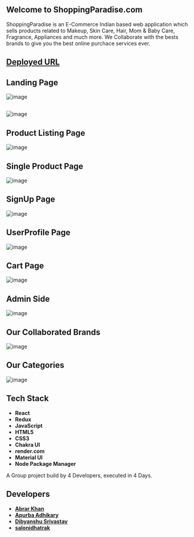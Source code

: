 ## Welcome to ShoppingParadise.com

ShoppingParadise is an E-Commerce Indian based web application which sells products related to Makeup, Skin Care, Hair, Mom & Baby Care, Fragrance, Appliances and much more. We Collaborate with the bests brands to give you the best online purchace services ever. 

## [Deployed URL](https://ShoppingParadise.vercel.app/)

## Landing Page 

![image](https://user-images.githubusercontent.com/103938174/201505949-33cc6873-0c34-4663-b7bf-94587dd76877.png)

## 
![image](https://user-images.githubusercontent.com/103938174/201505966-0ffa2c22-c2fe-4507-abd3-fc54f39b2d17.png)


## Product Listing Page 

![image](https://user-images.githubusercontent.com/103938174/201505989-2d6b4b32-e2bf-43d4-9db9-facf5a18c992.png)




## Single Product Page 

![image](https://user-images.githubusercontent.com/103938174/201506001-7be2b701-b6bf-49d0-8b2c-57f56d9126ce.png)




## SignUp Page 

![image](https://user-images.githubusercontent.com/103938174/201489047-6dc7a3af-471a-47da-8fc4-17d93721d87c.png)




## UserProfile Page 

![image](https://user-images.githubusercontent.com/103938174/201506024-4044cc40-5881-43ca-aee9-6be3cab4d34e.png)




## Cart Page

![image](https://user-images.githubusercontent.com/103938174/201506046-54e5ed6d-9957-4432-8af9-89db3c9d9250.png)




## Admin Side 

![image](https://user-images.githubusercontent.com/103938174/201489262-0ce000a0-7dc1-498b-8f5f-90f4f354a96a.png)




## Our Collaborated Brands    

![image](https://user-images.githubusercontent.com/103938174/201489330-3ac9b30c-88f5-4d8b-8dbd-21a7e501b67e.png)





## Our Categories 

![image](https://user-images.githubusercontent.com/103938174/201489365-a3fa993b-ce8d-4319-9a2d-83619ca577e7.png)


## Tech Stack 
- **React**
- **Redux**
- **JavaScript**
- **HTML5**
- **CSS3**
- **Chakra UI**
- **render.com**
- **Material UI**
- **Node Package Manager**


A Group project build by 4 Developers, executed in 4 Days.

## Developers
- **[Abrar Khan](https://github.com/heyabrar)**
- **[Apurba Adhikary](https://github.com/itsApurba)**
- **[Dibyanshu Srivastav](https://github.com/sdibyanshu)**
- **[salonidhatrak](https://github.com/salonidhatrak)**
